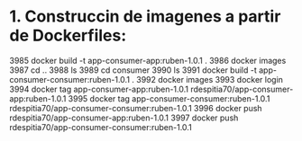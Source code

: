# 1. Construccin de imagenes a partir de Dockerfiles:

 3985  docker build -t app-consumer-app:ruben-1.0.1 .
 3986  docker images
 3987  cd ..
 3988  ls
 3989  cd consumer
 3990  ls
 3991  docker build -t app-consumer-consumer:ruben-1.0.1 .
 3992  docker images
 3993  docker login
 3994  docker tag app-consumer-app:ruben-1.0.1 rdespitia70/app-consumer-app:ruben-1.0.1
 3995  docker tag app-consumer-consumer:ruben-1.0.1 rdespitia70/app-consumer-consumer:ruben-1.0.1
 3996  docker push rdespitia70/app-consumer-app:ruben-1.0.1
 3997  docker push rdespitia70/app-consumer-consumer:ruben-1.0.1

